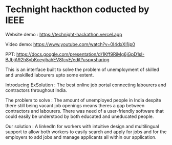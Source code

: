 # Technight hackthon coducted by IEEE

Website demo : https://technight-hackathon.vercel.app

Video demo: https://www.youtube.com/watch?v=0I4dxXI1jp0

PPT: https://docs.google.com/presentation/d/1Kff9RiMg6jGpD1sI-BJbjA92h8ybKceyjhahEV8fcvE/edit?usp=sharing

This is an interface built to solve the problem of unemployment of skilled and unskilled labourers upto some extent.

Introducing ExSolution : The best online job portal connecting labourers and contractors throughout India.

The problem to solve : The amount of unemployed people in India despite there still being vacant job openings means theres a gap between contractors and labourers. There was need of a user-friendly software that could easily be understood by both educated and uneducated people. 

Our solution : A linkedIn for workers with intuitive design and multilingual support to allow both workers to easily search and apply for jobs and for the employers to add jobs and manage applicants all within our application.